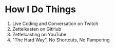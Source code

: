# How I Do Things

1. Live Coding and Conversation on Twitch
1. Zettelkasten on GitHub
1. Zettelcasting on YouTube
1. "The Hard Way", No Shortcuts, No Pampering

